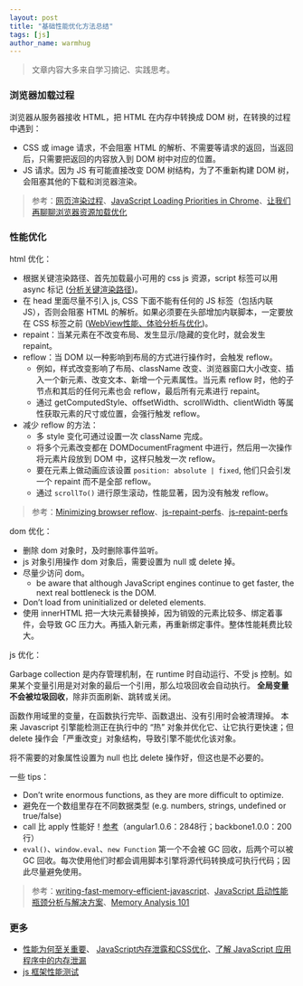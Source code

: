```yaml
---
layout: post
title: "基础性能优化方法总结"
tags: [js]
author_name: warmhug
---
```


> 文章内容大多来自学习摘记、实践思考。

### 浏览器加载过程

浏览器从服务器接收 HTML，把 HTML 在内存中转换成 DOM 树，在转换的过程中遇到：

- CSS 或 image 请求，不会阻塞 HTML 的解析、不需要等请求的返回，当返回后，只需要把返回的内容放入到 DOM 树中对应的位置。
- JS 请求。因为 JS 有可能直接改变 DOM 树结构，为了不重新构建 DOM 树，会阻塞其他的下载和浏览器渲染。

> 参考：[网页渲染过程](http://frontendbabel.info/articles/webpage-rendering-101/)、[JavaScript Loading Priorities in Chrome](https://addyosmani.com/blog/script-priorities/)、[让我们再聊聊浏览器资源加载优化](http://www.infoq.com/cn/articles/browser-resource-loading-optimization)

### 性能优化

html 优化：

- 根据关键渲染路径、首先加载最小可用的 css js 资源，script 标签可以用 async 标记 ([分析关键渲染路径](https://developers.google.com/web/fundamentals/performance/critical-rendering-path/analyzing-crp?hl=zh-cn))。
- 在 head 里面尽量不引入 js, CSS 下面不能有任何的 JS 标签（包括内联JS），否则会阻塞 HTML 的解析。如果必须要在头部增加内联脚本，一定要放在 CSS 标签之前 ([WebView性能、体验分析与优化](http://tech.meituan.com/WebViewPerf.html))。
- repaint：当某元素在不改变布局、发生显示/隐藏的变化时，就会发生 repaint。
- reflow：当 DOM 以一种影响到布局的方式进行操作时，会触发 reflow。
  - 例如，样式改变影响了布局、className 改变、浏览器窗口大小改变、插入一个新元素、改变文本、新增一个元素属性。当元素 reflow 时，他的子节点和其后的任何元素也会 reflow，最后所有元素进行 repaint。
  - 通过 getComputedStyle、offsetWidth、scrollWidth、clientWidth 等属性获取元素的尺寸或位置，会强行触发 reflow。
- 减少 reflow 的方法：
  - 多 style 变化可通过设置一次 className 完成。
  - 将多个元素改变都在 DOMDocumentFragment 中进行，然后用一次操作将元素片段放到 DOM 中，这样只触发一次 reflow。
  - 要在元素上做动画应该设置 `position: absolute | fixed`, 他们只会引发一个 repaint 而不是全部 reflow。
  - 通过 `scrollTo()` 进行原生滚动，性能显著，因为没有触发 reflow。

> 参考：[Minimizing browser reflow](https://developers.google.com/speed/articles/reflow)、[js-repaint-perfs](http://mathieuancelin.github.io/js-repaint-perfs/)、[js-repaint-perfs](http://leeluolee.github.io/js-repaint-perfs/#)

dom 优化：

- 删除 dom 对象时，及时删除事件监听。
- js 对象引用操作 dom 对象后，需要设置为 null 或 delete 掉。
- 尽量少访问 dom。
  - be aware that although JavaScript engines continue to get faster, the next real bottleneck is the DOM.
- Don’t load from uninitialized or deleted elements.
- 使用 innerHTML 把一大块元素替换掉，因为销毁的元素比较多、绑定着事件，会导致 GC 压力大。再插入新元素，再重新绑定事件。整体性能耗费比较大。

js 优化：

Garbage collection 是内存管理机制，在 runtime 时自动运行、不受 js 控制。如果某个变量引用是对对象的最后一个引用，那么垃圾回收会自动执行。
**全局变量不会被垃圾回收**，除非页面刷新、跳转或关闭。

函数作用域里的变量，在函数执行完毕、函数退出、没有引用时会被清理掉。
本来 Javascript 引擎能检测正在执行中的 “热” 对象并优化它、让它执行更快速；但 delete 操作会「严重改变」对象结构，导致引擎不能优化该对象。

将不需要的对象属性设置为 null 也比 delete 操作好，但这也是不必要的。

一些 tips：

- Don’t write enormous functions, as they are more difficult to optimize.
- 避免在一个数组里存在不同数据类型 (e.g. numbers, strings, undefined or true/false)
- call 比 apply 性能好！[参考](http://jsperf.com/apply-vs-call-vs-invoke)（angular1.0.6：2848行；backbone1.0.0：200行）
- `eval()`、`window.eval`、`new Function` 第一个不会被 GC 回收，后两个可以被 GC 回收。每次使用他们时都会调用脚本引擎将源代码转换成可执行代码；因此尽量避免使用。

> 参考：[writing-fast-memory-efficient-javascript](http://www.smashingmagazine.com/2012/11/05/writing-fast-memory-efficient-javascript/)、[JavaScript 启动性能瓶颈分析与解决方案](https://mp.weixin.qq.com/s?__biz=MzUxMzcxMzE5Ng==&mid=2247485658&amp;idx=1&amp;sn=a95acc8770470c50c2cd8d85a5b82e75&source=41#wechat_redirect)、[Memory Analysis 101](https://developer.chrome.com/devtools/docs/memory-analysis-101)

### 更多

- [性能为何至关重要](https://developers.google.com/web/fundamentals/performance/why-performance-matters/?hl=zh-cn)、
[JavaScript内存泄露和CSS优化](https://github.com/zhansingsong/js-leakage-patterns)、[了解 JavaScript 应用程序中的内存泄漏](http://www.ibm.com/developerworks/cn/web/wa-jsmemory/index.html)
- [js 框架性能测试](https://github.com/krausest/js-framework-benchmark)
